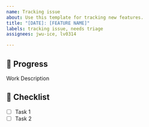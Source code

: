```yaml
---
name: Tracking issue
about: Use this template for tracking new features.
title: "[DATE]: [FEATURE NAME]"
labels: tracking issue, needs triage
assignees: jwu-ice, lv0314

---
```


## 🐳 Progress

Work Description

## 🐎 Checklist

- [ ] Task 1
- [ ] Task 2
